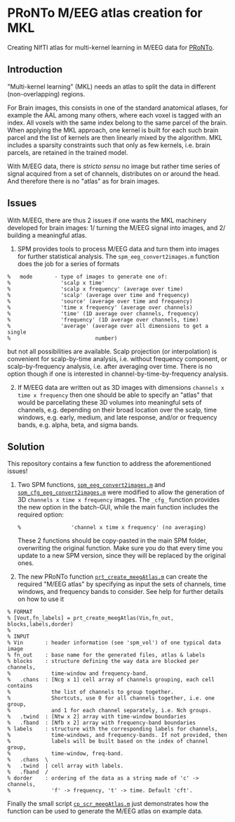 # PRoNTo M/EEG atlas creation for MKL
Creating NIfTI atlas for multi-kernel learning in M/EEG data for [PRoNTo](http://www.mlnl.cs.ucl.ac.uk/pronto/).

## Introduction

"Multi-kernel learning" (MKL) needs an atlas to split the data in different (non-overlapping) regions. 

For Brain images, this consists in one of the standard  anatomical atlases, for example the AAL among many others, where each voxel is tagged with an index. All voxels with the same index belong to the same parcel of the brain. When applying the MKL approach, one kernel is built for each such brain parcel and the list of kernels are then linearly mixed by the algorithm. MKL includes a sparsity constraints such that only as few kernels, i.e. brain parcels, are retained in the trained model.

With M/EEG data, there is *stricto sensu* no image but rather time series of signal acquired from a set of channels, distributes on or around the head. And therefore there is no "atlas" as for brain images.

## Issues

With M/EEG, there are thus 2 issues if one wants the MKL machinery developed for brain images: 1/ turning the M/EEG signal into images, and 2/ building a meaningful atlas.

1. SPM provides tools to process M/EEG data and turn them into images for further statistical analysis.  The `spm_eeg_convert2images.m` function does the job for a series of formats

  ````
%   mode       - type of images to generate one of:
%                'scalp x time'
%                'scalp x frequency' (average over time)
%                'scalp' (average over time and frequency)
%                'source' (average over time and frequency)
%                'time x frequency' (average over channels)
%                'time' (1D average over channels, frequency)
%                'frequency' (1D average over channels, time)
%                'average' (average over all dimensions to get a single
%                           number)
  ````
  but not all possibilities are available. Scalp projection (or interpolation) is convenient for scalp-by-time analysis, i.e. without frequency component, or scalp-by-frequency analysis, i.e. after averaging over time.  There is no option though if one is interested in channel-by-time-by-frequency analysis.

2. If M/EEG data are written out as 3D images with dimensions `channels x time x frequency` then one should be able to specify an "atlas" that would be parcellating these 3D volumes into meaningful sets of channels, e.g. depending on their broad location over the scalp, time windows, e.g. early, medium, and late response, and/or or frequency bands, e.g. alpha, beta, and sigma bands.

## Solution

This repository contains a few function to address the aforementioned issues!

1. Two SPM functions, [`spm_eeg_convert2images.m`](spm_eeg_convert2images.m) and [`spm_cfg_eeg_convert2images.m`](spm_cfg_eeg_convert2images.m) were modified to allow the generation of 3D  `channels x time x frequency`  images. The `_cfg_`  function provides the new option in the batch-GUI, while the main function includes the required option:

   ````
   %                'channel x time x frequency' (no averaging)
   ````

   These 2 functions should be copy-pasted in the main SPM folder, overwriting the original function.
   Make sure you do that every time you update to a new SPM version, since they will be replaced by the original ones.

2. The new PRoNTo function [`prt_create_meegAtlas.m`](prt_create_meegAtlas.m)  can create the required "M/EEG atlas" by specifying as input the sets of channels, time windows, and frequency bands to consider. See help for further details on how to use it

  ````
% FORMAT
% [Vout,fn_labels] = prt_create_meegAtlas(Vin,fn_out, blocks,labels,dorder)
% 
% INPUT
% Vin       : header information (see 'spm_vol') of one typical data image
% fn_out    : base name for the generated files, atlas & labels
% blocks    : structure defining the way data are blocked per channels,
%             time-window and frequency-band.
%   .chans  : [Ncg x 1] cell array of channels grouping, each cell contains
%             the list of channels to group together.
%             Shortcuts, use 0 for all channels together, i.e. one group,
%             and 1 for each channel separately, i.e. Nch groups.
%   .twind  : [Ntw x 2] array with time-window boundaries
%   .fband  : [Nfb x 2] array with frequency-band boundaries
% labels    : structure with the corresponding labels for channels,
%             time-windows, and frequency-bands. If not provided, then
%             labels will be built based on the index of channel group,
%             time-window, freq-band.
%   .chans  \
%   .twind  | cell array with labels.
%   .fband  /
% dorder    : ordering of the data as a string made of 'c' -> channels,
%             'f' -> frequency, 't' -> time. Default 'cft'.
  ````

Finally the small script [`cp_scr_meegAtlas.m`](cp_scr_meegAtlas.m) just demonstrates how the function can be used to generate the M/EEG atlas on example data.
